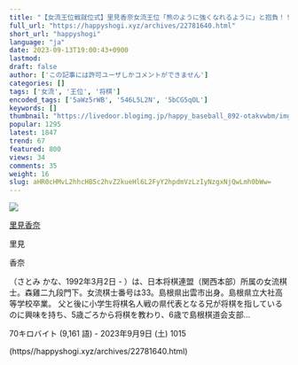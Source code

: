 ```yaml
---
title: "【女流王位戦就位式】里見香奈女流王位「熊のように強くなれるように」と抱負！！～～～。 "
full_url: "https://happyshogi.xyz/archives/22781640.html"
short_url: "happyshogi"
language: "ja"
date: 2023-09-13T19:00:43+0900
lastmod: 
draft: false
author: ['この記事には許可ユーザしかコメントができません']
categories: []
tags: ['女流', '王位', '将棋']
encoded_tags: ['5aWz5rWB', '546L5L2N', '5bCG5qOL']
keywords: []
thumbnail: "https://livedoor.blogimg.jp/happy_baseball_892-otakvwbm/imgs/a/5/a5e1cb81-s.jpg"
popular: 1295
latest: 1847
trend: 67
featured: 800
views: 34
comments: 35
weight: 16
slug: aHR0cHMvL2hhcHB5c2hvZ2kueHl6L2FyY2hpdmVzLzIyNzgxNjQwLmh0bWw=
---
```


![](https://livedoor.blogimg.jp/happy_baseball_892-otakvwbm/imgs/a/5/a5e1cb81-s.jpg)

<div><a title='里見香奈' href='https//ja.wikipedia.org/wiki/%E9%87%8C%E8%A6%8B%E9%A6%99%E5%A5%88' target='_blank'><p>里見香奈</p></a> <p class='searchresult'><p>里見</p> <p>香奈</p>（さとみ かな、1992年3月2日 - ）は、日本将棋連盟（関西本部）所属の女流棋士。森雞二九段門下。女流棋士番号は33。島根県出雲市出身。島根県立大社高等学校卒業。 父と後に小学生将棋名人戦の県代表となる兄が将棋を指しているのに興味を持ち、5歳ごろから将棋を教わり、6歳で島根棋道会支部…</p> <p class='mw-search-result-data'>70キロバイト (9,161 語) - 2023年9月9日 (土) 1015</p></div>

(https//happyshogi.xyz/archives/22781640.html)
